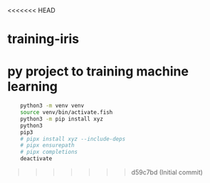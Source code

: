 <<<<<<< HEAD
# training-iris
py project to training machine learning
=======
```bash
    python3 -m venv venv
    source venv/bin/activate.fish
    python3 -m pip install xyz
    python3
    pip3
    # pipx install xyz --include-deps
    # pipx ensurepath
    # pipx completions
    deactivate
```
>>>>>>> d59c7bd (Initial commit)
